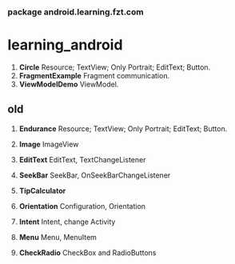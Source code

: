 ### package android.learning.fzt.com

# learning_android

1.	**Circle**           Resource; TextView; Only Portrait; EditText; Button.
1.  **FragmentExample**  Fragment communication.
1.  **ViewModelDemo**    ViewModel.

## old

1.	**Endurance**	  Resource; TextView; Only Portrait; EditText; Button.

1.  **Image**         ImageView

1.  **EditText**      EditText, TextChangeListener
1.  **SeekBar**       SeekBar, OnSeekBarChangeListener
1.  **TipCalculator**
1.  **Orientation**   Configuration, Orientation
1.  **Intent**        Intent, change Activity
1.  **Menu**          Menu, MenuItem
1.  **CheckRadio**    CheckBox and RadioButtons
